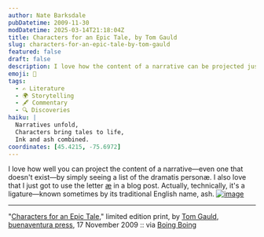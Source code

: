 ```yaml
---
author: Nate Barksdale
pubDatetime: 2009-11-30
modDatetime: 2025-03-14T21:18:04Z
title: Characters for an Epic Tale, by Tom Gauld
slug: characters-for-an-epic-tale-by-tom-gauld
featured: false
draft: false
description: I love how the content of a narrative can be projected just from a list of characters.
emoji: 📜
tags:
  - ✍️ Literature
  - 🌍 Storytelling
  - 🖋️ Commentary
  - 🔍 Discoveries
haiku: |
  Narratives unfold,  
  Characters bring tales to life,  
  Ink and ash combined.
coordinates: [45.4215, -75.6972]
---
```


I love how well you can project the content of a narrative—even one that doesn't exist—by simply seeing a list of the dramatis personæ. I also love that I just got to use the letter [æ](http://en.wikipedia.org/wiki/%C3%86) in a blog post. Actually, technically, it's a ligature—known sometimes by its traditional English name, ash. [![image](http://culture-making.com/media/200911231239.jpg)](http://www.buenaventurapress.com/prints/printBP-23.php)

---

"[Characters for an Epic Tale](https://www.google.com/search?q=%22Characters%20for%20an%20Epic%20Tale%22%20buenaventurapress.com)," limited edition print, by [Tom Gauld](https://www.google.com/search?q=%22Tom%20Gauld%22), [buenaventura press](https://www.google.com/search?q=%22buenaventura%20press%22%20buenaventurapress.com), 17 November 2009 :: via [Boing Boing](https://www.google.com/search?q=%22Boing%20Boing%22%20boingboing.net)
